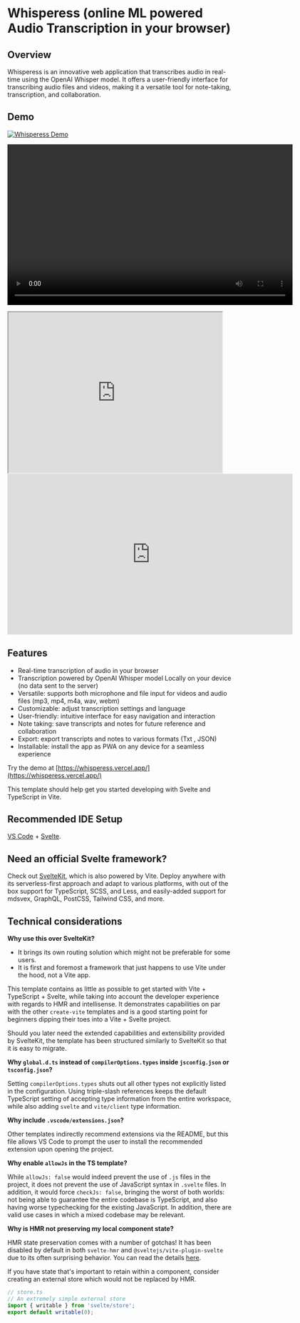 # Whisperess (online ML powered Audio Transcription in your browser)

<!-- embed link to video here -->

## Overview

Whisperess is an innovative web application that transcribes audio in real-time using the OpenAI Whisper model. It offers a user-friendly interface for transcribing audio files and videos, making it a versatile tool for note-taking, transcription, and collaboration.

## Demo

<!-- ![Whisperess Demo](https://vimeo.com/1043243704?share=copy) -->

[![Whisperess Demo](https://img.youtube.com/vi/video-id/0.jpg)](https://player.vimeo.com/video/1043243704?h=0d3b85c71d)

<video src="https://player.vimeo.com/video/1043243704?h=0d3b85c71d" width="640" height="360" frameborder="0" allow="autoplay; fullscreen; picture-in-picture" allowfullscreen></video>

<iframe src="https://player.vimeo.com/video/1043243704?h=0d3b85c71d" width="480" height="360" frameBorder="640" class="giphy-embed" allowFullScreen></iframe>
<iframe title="vimeo-player" src="https://player.vimeo.com/video/1043243704?h=0d3b85c71d" width="640" height="360" frameborder="0"    allowfullscreen></iframe>

## Features

- Real-time transcription of audio in your browser
- Transcription powered by OpenAI Whisper model Locally on your device (no data sent to the server)
- Versatile: supports both microphone and file input for videos and audio files (mp3, mp4, m4a, wav, webm)
- Customizable: adjust transcription settings and language
- User-friendly: intuitive interface for easy navigation and interaction
- Note taking: save transcripts and notes for future reference and collaboration
- Export: export transcripts and notes to various formats (Txt , JSON)
- Installable: install the app as PWA on any device for a seamless experience

Try the demo at [https://whisperess.vercel.app/](https://whisperess.vercel.app/)

This template should help get you started developing with Svelte and TypeScript in Vite.

## Recommended IDE Setup

[VS Code](https://code.visualstudio.com/) + [Svelte](https://marketplace.visualstudio.com/items?itemName=svelte.svelte-vscode).

## Need an official Svelte framework?

Check out [SvelteKit](https://github.com/sveltejs/kit#readme), which is also powered by Vite. Deploy anywhere with its serverless-first approach and adapt to various platforms, with out of the box support for TypeScript, SCSS, and Less, and easily-added support for mdsvex, GraphQL, PostCSS, Tailwind CSS, and more.

## Technical considerations

**Why use this over SvelteKit?**

- It brings its own routing solution which might not be preferable for some users.
- It is first and foremost a framework that just happens to use Vite under the hood, not a Vite app.

This template contains as little as possible to get started with Vite + TypeScript + Svelte, while taking into account the developer experience with regards to HMR and intellisense. It demonstrates capabilities on par with the other `create-vite` templates and is a good starting point for beginners dipping their toes into a Vite + Svelte project.

Should you later need the extended capabilities and extensibility provided by SvelteKit, the template has been structured similarly to SvelteKit so that it is easy to migrate.

**Why `global.d.ts` instead of `compilerOptions.types` inside `jsconfig.json` or `tsconfig.json`?**

Setting `compilerOptions.types` shuts out all other types not explicitly listed in the configuration. Using triple-slash references keeps the default TypeScript setting of accepting type information from the entire workspace, while also adding `svelte` and `vite/client` type information.

**Why include `.vscode/extensions.json`?**

Other templates indirectly recommend extensions via the README, but this file allows VS Code to prompt the user to install the recommended extension upon opening the project.

**Why enable `allowJs` in the TS template?**

While `allowJs: false` would indeed prevent the use of `.js` files in the project, it does not prevent the use of JavaScript syntax in `.svelte` files. In addition, it would force `checkJs: false`, bringing the worst of both worlds: not being able to guarantee the entire codebase is TypeScript, and also having worse typechecking for the existing JavaScript. In addition, there are valid use cases in which a mixed codebase may be relevant.

**Why is HMR not preserving my local component state?**

HMR state preservation comes with a number of gotchas! It has been disabled by default in both `svelte-hmr` and `@sveltejs/vite-plugin-svelte` due to its often surprising behavior. You can read the details [here](https://github.com/rixo/svelte-hmr#svelte-hmr).

If you have state that's important to retain within a component, consider creating an external store which would not be replaced by HMR.

```ts
// store.ts
// An extremely simple external store
import { writable } from 'svelte/store';
export default writable(0);
```
